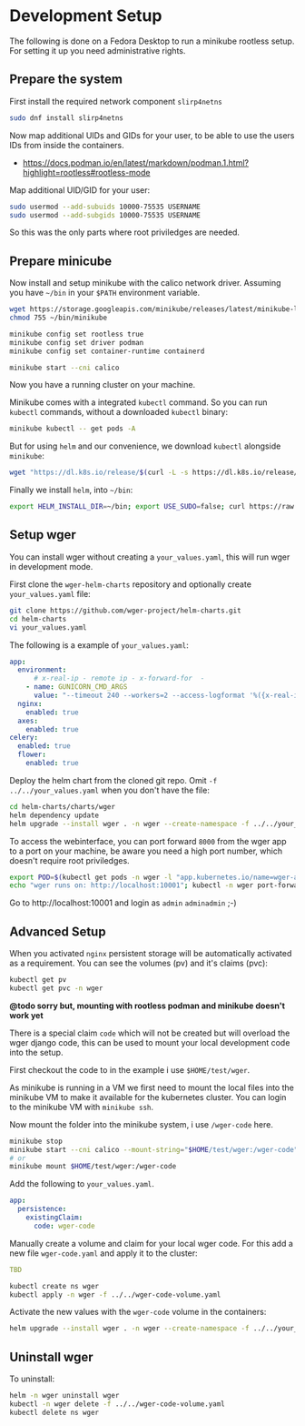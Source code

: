 # Development Setup

The following is done on a Fedora Desktop to run a minikube rootless setup. For setting it up you need administrative rights.

## Prepare the system

First install the required network component `slirp4netns`

```bash
sudo dnf install slirp4netns
```

Now map additional UIDs and GIDs for your user, to be able to use the users IDs from inside the containers.

* https://docs.podman.io/en/latest/markdown/podman.1.html?highlight=rootless#rootless-mode

Map additional UID/GID for your user:

```bash
sudo usermod --add-subuids 10000-75535 USERNAME
sudo usermod --add-subgids 10000-75535 USERNAME
```

So this was the only parts where root priviledges are needed.

## Prepare minicube

Now install and setup minikube with the calico network driver. Assuming you have `~/bin` in your `$PATH` environment variable.

```bash
wget https://storage.googleapis.com/minikube/releases/latest/minikube-linux-amd64 -O ~/bin/minikube
chmod 755 ~/bin/minikube

minikube config set rootless true
minikube config set driver podman
minikube config set container-runtime containerd

minikube start --cni calico
```

Now you have a running cluster on your machine.

Minikube comes with a integrated `kubectl` command. So you can run `kubectl` commands, without a downloaded `kubectl` binary:

```bash
minikube kubectl -- get pods -A
```

But for using `helm` and our convenience, we download `kubectl` alongside `minikube`:

```bash
wget "https://dl.k8s.io/release/$(curl -L -s https://dl.k8s.io/release/stable.txt)/bin/linux/amd64/kubectl" -O ~/bin/kubectl
```

Finally we install `helm`, into `~/bin`:

```bash
export HELM_INSTALL_DIR=~/bin; export USE_SUDO=false; curl https://raw.githubusercontent.com/helm/helm/main/scripts/get-helm-3 | bash
```

## Setup wger

You can install wger without creating a `your_values.yaml`, this will run wger in development mode.

First clone the `wger-helm-charts` repository and optionally create `your_values.yaml` file:

```bash
git clone https://github.com/wger-project/helm-charts.git
cd helm-charts
vi your_values.yaml
```

The following is a example of `your_values.yaml`:

```yaml
app:
  environment:
      # x-real-ip - remote ip - x-forward-for  -
    - name: GUNICORN_CMD_ARGS
      value: "--timeout 240 --workers=2 --access-logformat '%({x-real-ip}i)s %(l)s %(h)s %(l)s %({x-forwarded-for}i)s %(l)s %(t)s \"%(r)s\" %(s)s %(b)s \"%(f)s\" \"%(a)s\"' --access-logfile - --error-logfile -"
  nginx:
    enabled: true
  axes:
    enabled: true
celery:
  enabled: true
  flower:
    enabled: true
```

Deploy the helm chart from the cloned git repo. Omit `-f ../../your_values.yaml` when you don't have the file:

```bash
cd helm-charts/charts/wger
helm dependency update
helm upgrade --install wger . -n wger --create-namespace -f ../../your_values.yaml
```

To access the webinterface, you can port forward `8000` from the wger app to a port on your machine, be aware you need a high port number, which doesn't require root priviledges.

```bash
export POD=$(kubectl get pods -n wger -l "app.kubernetes.io/name=wger-app" -o jsonpath="{.items[0].metadata.name}")
echo "wger runs on: http://localhost:10001"; kubectl -n wger port-forward ${POD} 10001:8000
```

Go to http://localhost:10001 and login as `admin` `adminadmin` ;-)

## Advanced Setup

When you activated `nginx` persistent storage will be automatically activated as a requirement. You can see the volumes (pv) and it's claims (pvc):

```bash
kubectl get pv
kubectl get pvc -n wger
```

**@todo sorry but, mounting with rootless podman and minikube doesn't work yet**

There is a special claim `code` which will not be created but will overload the wger django code, this can be used to mount your local development code into the setup.

First checkout the code to in the example i use `$HOME/test/wger`.

As minikube is running in a VM we first need to mount the local files into the minikube VM to make it available for the kubernetes cluster. You can login to the minikube VM with `minikube ssh`.

Now mount the folder into the minikube system, i use `/wger-code` here.

```bash
minikube stop
minikube start --cni calico --mount-string="$HOME/test/wger:/wger-code"
# or
minikube mount $HOME/test/wger:/wger-code
```

Add the following to `your_values.yaml`.

```yaml
app:
  persistence:
    existingClaim:
      code: wger-code
```

Manually create a volume and claim for your local wger code. For this add a new file `wger-code.yaml` and apply it to the cluster:

```yaml
TBD
```

```bash
kubectl create ns wger
kubectl apply -n wger -f ../../wger-code-volume.yaml
```

Activate the new values with the `wger-code` volume in the containers:

```bash
helm upgrade --install wger . -n wger --create-namespace -f ../../your_values.yaml
```

## Uninstall wger

To uninstall:

```bash
helm -n wger uninstall wger
kubectl -n wger delete -f ../../wger-code-volume.yaml
kubectl delete ns wger
```

